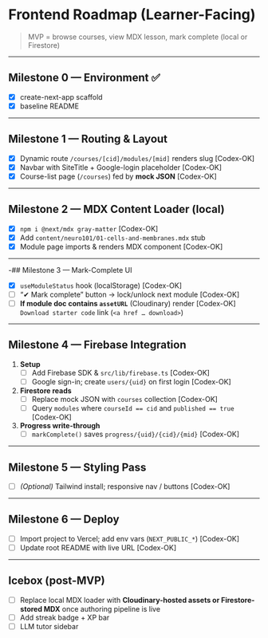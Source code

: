 # Frontend Roadmap (Learner-Facing)

> MVP = browse courses, view MDX lesson, mark complete (local or Firestore)

---

## Milestone 0 — Environment ✅
- [x] create-next-app scaffold
- [x] baseline README

---

## Milestone 1 — Routing & Layout
- [x] Dynamic route `/courses/[cid]/modules/[mid]` renders slug             [Codex-OK]
- [x] Navbar with SiteTitle + Google-login placeholder                      [Codex-OK]
 - [x] Course-list page (`/courses`) fed by **mock JSON**                    [Codex-OK]

---

## Milestone 2 — MDX Content Loader (local)
- [x] `npm i @next/mdx gray-matter`                                         [Codex-OK]
- [x] Add `content/neuro101/01-cells-and-membranes.mdx` stub
- [x] Module page imports & renders MDX component                           [Codex-OK]

---

-## Milestone 3 — Mark-Complete UI
- [x] `useModuleStatus` hook (localStorage)                                 [Codex-OK]
- [ ] “✔ Mark complete” button → lock/unlock next module                    [Codex-OK]
- [ ] **If module doc contains `assetURL`** (Cloudinary) render             [Codex-OK]  
      `Download starter code` link (`<a href … download>`)

---

## Milestone 4 — Firebase Integration
1. **Setup**
   - [ ] Add Firebase SDK & `src/lib/firebase.ts`                           [Codex-OK]
   - [ ] Google sign-in; create `users/{uid}` on first login                [Codex-OK]
2. **Firestore reads**
   - [ ] Replace mock JSON with `courses` collection                        [Codex-OK]
   - [ ] Query `modules` where `courseId == cid` and `published == true`    [Codex-OK]
3. **Progress write-through**
   - [ ] `markComplete()` saves `progress/{uid}/{cid}/{mid}`                [Codex-OK]

---

## Milestone 5 — Styling Pass
- [ ] *(Optional)* Tailwind install; responsive nav / buttons               [Codex-OK]

---

## Milestone 6 — Deploy
- [ ] Import project to Vercel; add env vars (`NEXT_PUBLIC_*`)              [Codex-OK]
- [ ] Update root README with live URL                                      [Codex-OK]

---

## Icebox  (post-MVP)
- [ ] Replace local MDX loader with **Cloudinary-hosted assets or Firestore-stored MDX** once authoring pipeline is live
- [ ] Add streak badge + XP bar
- [ ] LLM tutor sidebar
